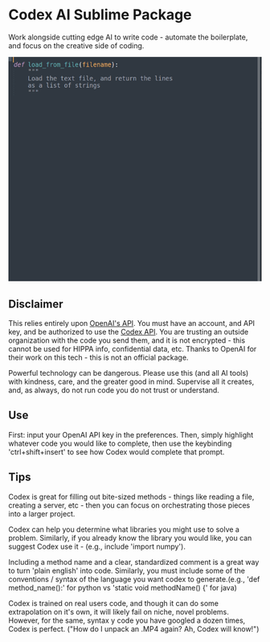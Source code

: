# Codex AI Sublime Package
Work alongside cutting edge AI to write code - automate the boilerplate, and focus on the creative side of coding.

![gif](sublime-codex.gif)

## Disclaimer
This relies entirely upon [OpenAI's API](https://openai.com/blog/openai-api/). You must have an account, and API key, and be authorized to use the [Codex API](https://openai.com/blog/openai-codex/).
You are trusting an outside organization with the code you send them, and it is not encrypted - this cannot be used for HIPPA info, confidential data, etc.
Thanks to OpenAI for their work on this tech - this is not an official package.

Powerful technology can be dangerous. Please use this (and all AI tools) with kindness, care, and the greater good in mind. Supervise all it creates, and, as always, do not run code you do not trust or understand.

## Use
First: input your OpenAI API key in the preferences.
Then, simply highlight whatever code you would like to complete, then use the keybinding 'ctrl+shift+insert' to see how Codex would complete that prompt.


## Tips
Codex is great for filling out bite-sized methods - things like reading a file, creating a server, etc - then you can focus on orchestrating those pieces into a larger project.

Codex can help you determine what libraries you might use to solve a problem. Similarly, if you already know the library you would like, you can suggest Codex use it - (e.g., include 'import numpy').

Including a method name and a clear, standardized comment is a great way to turn 'plain english' into code.
Similarly, you must include some of the conventions / syntax of the language you want codex to generate.(e.g., 'def method_name():' for python vs 'static void methodName() {' for java)


Codex is trained on real users code, and though it can do some extrapolation on it's own, it will likely fail on niche, novel problems. However, for the same, syntax y code you have googled a dozen times, Codex is perfect. ("How do I unpack an .MP4 again? Ah, Codex will know!")
